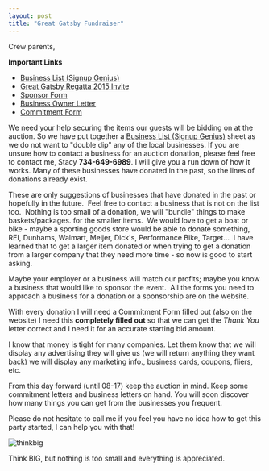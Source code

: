 ```yaml
---
layout: post  
title: "Great Gatsby Fundraiser"
---
```


Crew parents,

**Important Links**

- [Business List (Signup Genius)](http://www.signupgenius.com/go/20f0a4dafab2ba2f49-donor)
- [Great Gatsby Regatta 2015 Invite](http://salinecrew.org/assets/forms/2015-gatsby-invite.pdf)
- [Sponsor Form](http://salinecrew.org/assets/forms/2015-gatsby-sponsor-form.pdf)
- [Business Owner Letter](http://salinecrew.org/assets/forms/2015-gatsby-business-owner-letter.pdf)
- [Commitment Form](http://salinecrew.org/assets/forms/2015-gatsby-commitment-form.pdf)


We need your help securing the items our guests will be bidding on at the
auction. So we have put together a [Business List (Signup
Genius)](http://www.signupgenius.com/go/20f0a4dafab2ba2f49-donor) sheet as we do
not want to "double dip" any of the local businesses. If you are unsure how to
contact a business for an auction donation, please feel free to contact me,
Stacy **734-649-6989**. I will give you a run down of how it works. Many of
these businesses have donated in the past, so the lines of donations already
exist.

These are only suggestions of businesses that have donated in the past or
hopefully in the future.  Feel free to contact a business that is not on the
list too.  Nothing is too small of a donation, we will "bundle" things to make
baskets/packages. for the smaller items.  We would love to get a boat or bike -
maybe a sporting goods store would be able to donate something, REI, Dunhams,
Walmart, Meijer, Dick's, Performance Bike, Target...  I have learned that to get
a larger item donated or when trying to get a donation from a larger company
that they need more time - so now is good to start asking. 

Maybe your employer or a business will match our profits; maybe you know a
business that would like to sponsor the event.  All the forms you need to
approach a business for a donation or a sponsorship are on the website. 

With every donation I will need a Commitment Form filled out (also on the
website) I need this **completely filled out** so that we can get the *Thank
You* letter correct and I need it for an accurate starting bid amount.

I know that money is tight for many companies. Let them know that we will
display any advertising they will give us (we will return anything they want
back) we will display any marketing info., business cards, coupons, fliers, etc.

From this day forward (until 08-17) keep the auction in mind. Keep some
commitment letters and business letters on hand. You will soon discover how many
things you can get from the businesses you frequent.

Please do not hesitate to call me if you feel you have no idea how to get this
party started, I can help you with that!

![thinkbig](http://i.imgur.com/wcp2uLZ.jpg)

Think BIG, but nothing is too small and everything is appreciated.
